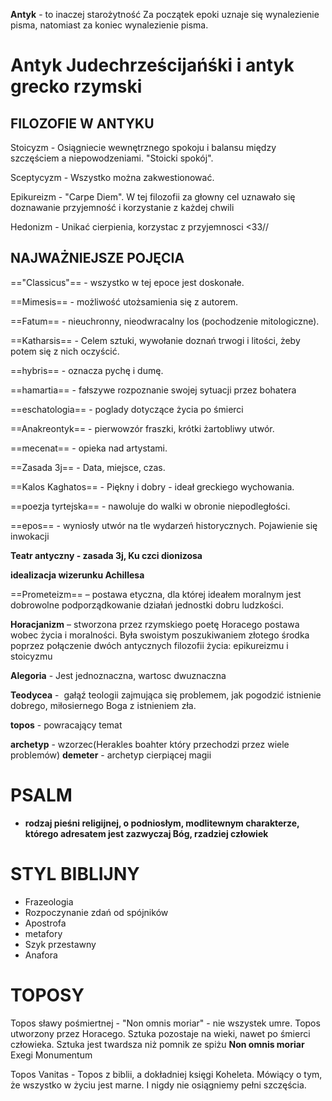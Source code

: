 **Antyk** - to inaczej starożytność
Za początek epoki uznaje się wynalezienie pisma, natomiast za koniec wynalezienie pisma.

# Antyk Judechrześcijańśki i  antyk grecko rzymski

## **FILOZOFIE W ANTYKU**

Stoicyzm - Osiągniecie wewnętrznego spokoju i balansu między szczęściem a niepowodzeniami.
"Stoicki spokój".

Sceptycyzm - Wszystko można zakwestionować.

Epikureizm - "Carpe Diem". W tej filozofii za głowny cel uznawało się doznawanie przyjemność i korzystanie z każdej chwili

Hedonizm - Unikać cierpienia, korzystac z przyjemnosci <33//

## **NAJWAŻNIEJSZE  POJĘCIA**

=="Classicus"== - wszystko w tej epoce jest doskonałe.

==Mimesis== - możliwość utożsamienia się z autorem.

==Fatum== - nieuchronny, nieodwracalny los (pochodzenie mitologiczne).

==Katharsis== - Celem sztuki, wywołanie doznań trwogi i litości, żeby potem się z nich oczyścić.

==hybris== - oznacza pychę i dumę.

==hamartia== - fałszywe rozpoznanie swojej sytuacji przez bohatera

==eschatologia== - poglady dotyczące życia po śmierci 

==Anakreontyk== - pierwowzór fraszki, krótki żartobliwy utwór.

==mecenat== - opieka nad artystami.

==Zasada 3j== - Data, miejsce, czas.

==Kalos Kaghatos== - Piękny i dobry - ideał greckiego wychowania.

==poezja tyrtejska== - nawoluje do walki w obronie niepodległości.

==epos== - wyniosły utwór na tle wydarzeń historycznych. Pojawienie się inwokacji 

**Teatr antyczny - zasada 3j, Ku czci dionizosa**

**idealizacja wizerunku Achillesa**

==Prometeizm== – postawa etyczna, dla której ideałem moralnym jest dobrowolne podporządkowanie działań jednostki dobru ludzkości.

**Horacjanizm** – stworzona przez rzymskiego poetę Horacego postawa wobec życia i moralności. Była swoistym poszukiwaniem złotego środka poprzez połączenie dwóch antycznych filozofii życia: epikureizmu i stoicyzmu


**Alegoria** - Jest jednoznaczna, wartosc dwuznaczna 

**Teodycea** -  gałąź teologii zajmująca się problemem, jak pogodzić istnienie dobrego, miłosiernego Boga z istnieniem zła.

**topos** - powracający temat

**archetyp** - wzorzec(Herakles boahter który przechodzi przez wiele problemów)
**demeter** - archetyp cierpiącej magii
# PSALM
- **rodzaj pieśni religijnej, o podniosłym, modlitewnym charakterze, którego adresatem jest zazwyczaj Bóg, rzadziej człowiek**

# STYL BIBLIJNY 
- Frazeologia
- Rozpoczynanie zdań od  spójników
- Apostrofa
- metafory
- Szyk przestawny
- Anafora

# TOPOSY
Topos sławy pośmiertnej - "Non omnis moriar" - nie wszystek umre. Topos utworzony przez Horacego. Sztuka pozostaje na wieki, nawet po śmierci człowieka. Sztuka jest twardsza niż pomnik ze spiżu
**Non omnis moriar**
Exegi Monumentum

Topos Vanitas - Topos z biblii, a dokładniej księgi Koheleta. Mówiący o tym, że wszystko w życiu jest marne. I nigdy nie osiągniemy pełni szczęścia.



